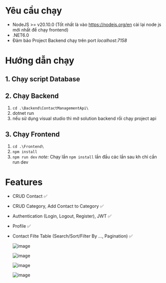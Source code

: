# Yêu cầu chạy
- NodeJS >= v20.10.0 (Tốt nhất là vào https://nodejs.org/en cài lại node js mới nhất để chạy frontend)
- .NET6.0
- Đảm bảo Project Backend chạy trên port *localhost:7158*
# Hướng dẫn chạy
## 1. Chạy script Database
## 2. Chạy Backend
1. `cd .\Backend\ContactManagementApi\`
2. dotnet run
3. nếu sử dụng visual studio thì mở solution backend rồi chạy project api
## 3. Chạy Frontend
1. `cd .\Frontend\`
2. `npm install`
3. `npm run dev`
  *note:* Chạy lần `npm install` lần đầu các lần sau kh chỉ cần run dev

# Features
- CRUD Contact ✅
- CRUD Category, Add Contact to Category ✅
- Authentication (Login, Logout, Register), JWT ✅
- Profile ✅
- Contact Filte Table (Search/Sort/Filter By ..., Pagination) ✅

  ![image](https://github.com/viettbq2002/Contact-Management-System/assets/98259617/99e9d540-8ef6-4109-be87-4e603098a1ed)

  ![image](https://github.com/viettbq2002/Contact-Management-System/assets/98259617/594a500d-faea-4c3f-9e87-80e86d93f7ac)

  ![image](https://github.com/viettbq2002/Contact-Management-System/assets/98259617/1db3ced2-6b37-40bb-8ce0-cd56919762b2)

  ![image](https://github.com/viettbq2002/Contact-Management-System/assets/98259617/cef29457-2feb-4392-80e0-8de5e909bcd0)



